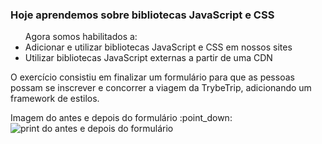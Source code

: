 ### Hoje aprendemos sobre bibliotecas JavaScript e CSS

<ul>Agora somos habilitados a:

<li>Adicionar e utilizar bibliotecas JavaScript e CSS em nossos sites

<li>Utilizar bibliotecas JavaScript externas a partir de uma CDN

</ul>

<p>O exercício consistiu em  finalizar um formulário para que as pessoas possam se inscrever e concorrer a viagem da TrybeTrip, adicionando um framework de estilos.<p>

<p>Imagem do antes e depois do formulário :point_down:

<img src="https://github.com/vinicius-virgilli/trybe-exercicios/blob/main/1%20-%20Fundamentos/5%20-%20HTML%20e%20CSS:%20Forms%2C%20Flexbox%20e%20Responsivo/Dia%2002:%20Bibliotecas%20JavaScript%20e%20Frameworks%20CSS/Imagem/antes%20e%20depois%20do%20formul%C3%A1rio.png" alt="print do antes e depois do formulário">


